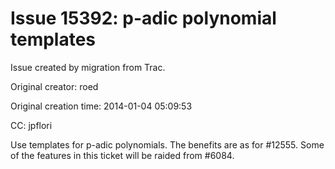 # Issue 15392: p-adic polynomial templates

Issue created by migration from Trac.

Original creator: roed

Original creation time: 2014-01-04 05:09:53

CC:  jpflori

Use templates for p-adic polynomials.  The benefits are as for #12555.  Some of the features in this ticket will be raided from #6084.
